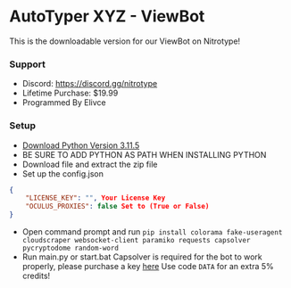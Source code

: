 
# AutoTyper XYZ - ViewBot
This is the downloadable version for our ViewBot on Nitrotype! 

### Support
- Discord: https://discord.gg/nitrotype
- Lifetime Purchase: $19.99
- Programmed By Elivce

### Setup
- [Download Python Version 3.11.5](https://www.python.org/downloads/release/python-3115/)
- BE SURE TO ADD PYTHON AS PATH WHEN INSTALLING PYTHON
- Download file and extract the zip file
- Set up the config.json
```json
{
    "LICENSE_KEY": "", Your License Key
    "OCULUS_PROXIES": false Set to (True or False)
}
```
- Open command prompt and run `pip install colorama fake-useragent cloudscraper websocket-client paramiko requests capsolver pycryptodome random-word`
- Run main.py or start.bat
Capsolver is required for the bot to work properly, please purchase a key [here](https://dashboard.capsolver.com/passport/register?inviteCode=StGPg6LhBb5j)
Use code `DATA` for an extra 5% credits!
